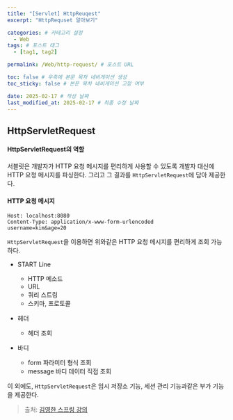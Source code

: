```yaml
---
title: "[Servlet] HttpReuqest"
excerpt: "HttpRequset 알아보기"

categories: # 카테고리 설정
  - Web
tags: # 포스트 태그
  - [tag1, tag2]

permalink: /Web/http-request/ # 포스트 URL

toc: false # 우측에 본문 목차 네비게이션 생성
toc_sticky: false # 본문 목차 네비게이션 고정 여부

date: 2025-02-17 # 작성 날짜
last_modified_at: 2025-02-17 # 최종 수정 날짜
---
```



## HttpServletRequest

#### HttpServletRequest의 역할
서블릿은 개발자가 HTTP 요청 메시지를 편리하게 사용할 수 있도록 개발자 대신에 HTTP 요청 메시지를 파싱한다. 그리고 그 결과를 `HttpServletRequest`에 담아 제공한다.

#### HTTP 요청 메시지
```POST /save HTTP/1.1
Host: localhost:8080
Content-Type: application/x-www-form-urlencoded
username=kim&age=20
```
`HttpServletRequest`을 이용하면 위와같은 HTTP 요청 메시지를 편리하게 조회 가능하다.

- START Line
	
    - HTTP 메소드
    - URL
    - 쿼리 스트링
    - 스키마, 프로토콜
- 헤더
	
    - 헤더 조회
- 바디
	
    - form 파라미터 형식 조회
    - message 바디 데이터 직접 조회
    
이 외에도, `HttpServletRequest`은 임시 저장소 기능, 세션 관리 기능과같은 부가 기능을 제공한다.

> 출처: [김영한 스프링 강의](https://www.inflearn.com/roadmaps/373)